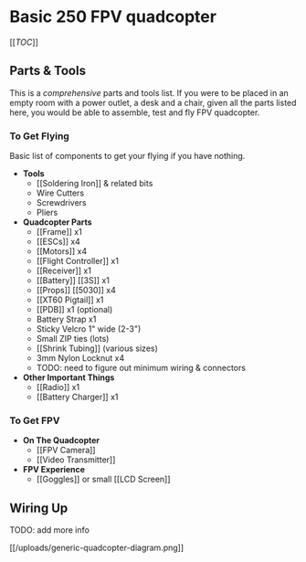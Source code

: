 # Basic 250 FPV quadcopter

[[_TOC_]]

## Parts & Tools

This is a *comprehensive* parts and tools list. If you were to be placed in an empty room with a power outlet, a desk and a chair, given all the parts listed here, you would be able to assemble, test and fly FPV quadcopter.

### To Get Flying

Basic list of components to get your flying if you have nothing.

* **Tools**
  * [[Soldering Iron]] & related bits
  * Wire Cutters
  * Screwdrivers
  * Pliers
* **Quadcopter Parts**
  * [[Frame]] x1
  * [[ESCs]] x4
  * [[Motors]] x4
  * [[Flight Controller]] x1
  * [[Receiver]] x1
  * [[Battery]] [[3S]] x1
  * [[Props]] [[5030]] x4
  * [[XT60 Pigtail]] x1
  * [[PDB]] x1 (optional)
  * Battery Strap x1
  * Sticky Velcro 1" wide (2-3")
  * Small ZIP ties (lots)
  * [[Shrink Tubing]] (various sizes)
  * 3mm Nylon Locknut x4
  * TODO: need to figure out minimum wiring & connectors
* **Other Important Things**
  * [[Radio]] x1
  * [[Battery Charger]] x1

### To Get FPV

* **On The Quadcopter**
  * [[FPV Camera]]
  * [[Video Transmitter]]
* **FPV Experience**
  * [[Goggles]] or small [[LCD Screen]]

## Wiring Up

TODO: add more info

[[/uploads/generic-quadcopter-diagram.png]]
